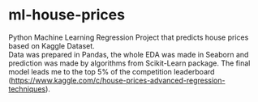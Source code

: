 # ml-house-prices
Python Machine Learning Regression Project that predicts house prices based on Kaggle Dataset.
<br>
Data was prepared in Pandas, the whole EDA was made in Seaborn and prediction was made by algorithms from Scikit-Learn package.
The final model leads me to the top 5% of the competition leaderboard (https://www.kaggle.com/c/house-prices-advanced-regression-techniques).
